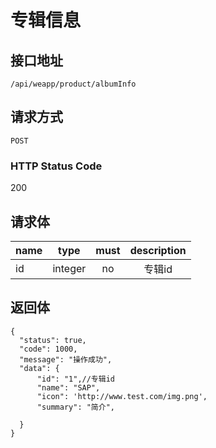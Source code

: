# 专辑信息

## 接口地址

`/api/weapp/product/albumInfo`

## 请求方式

`POST`

### HTTP Status Code

200

## 请求体

| name     | type     | must     | description |
|----------|:--------:|:--------:|:--------:|
| id   | integer   | no     | 专辑id |

## 返回体

```json5
{
  "status": true,
  "code": 1000,
  "message": "操作成功",
  "data": {
      "id": "1",//专辑id
      "name": "SAP",            
      "icon": 'http://www.test.com/img.png',
      "summary": "简介",
     
  }
}
``` 
